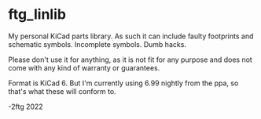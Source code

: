 # ftg_linlib
My personal KiCad parts library.
As such it can include faulty footprints and schematic symbols.
Incomplete symbols.
Dumb hacks.

Please don't use it for anything, as it is not fit for any purpose and does not come with any kind of warranty or guarantees.

Format is KiCad 6. But I'm currently using 6.99 nightly from the ppa, so that's what these will conform to.

-2ftg 2022
